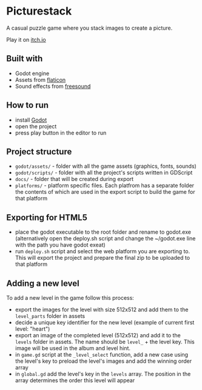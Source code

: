 # Picturestack
A casual puzzle game where you stack images to create a picture.

Play it on [itch.io](https://ffviikh.itch.io/picturestack)

## Built with
- Godot engine
- Assets from [flaticon](https://www.flaticon.com/)
- Sound effects from [freesound](https://www.freesound.org/)

## How to run
- install [Godot](https://godotengine.org/download)
- open the project
- press play button in the editor to run

## Project structure
- `godot/assets/` - folder with all the game assets (graphics, fonts, sounds)
- `godot/scripts/` - folder with all the project's scripts written in GDScript
- `docs/` - folder that will be created during export
- `platforms/` - platform specific files. Each platfrom has a separate folder the contents of which are used in the export script to build the game for that platform

## Exporting for HTML5
- place the godot executable to the root folder and rename to godot.exe (alternatively open the deploy.sh script and change the ~/godot.exe line with the path you have godot exeat)
- run `deploy.sh` script and select the web platform you are exporting to. This will export the project and prepare the final zip to be uploaded to that platform

## Adding a new level
To add a new level in the game follow this process:
- export the images for the level with size 512x512 and add them to the `level_parts` folder in assets
- decide a unique key identifier for the new level (example of current first level: "heart")
- export an image of the completed level (512x512) and add it to the `levels` folder in assets. The name should be `level_` + the level key. This image will be used in the album and level hint.
- in `game.gd` script at the `_level_select` function, add a new case using the level's key to preload the level's images and add the winning order array
- in `global.gd` add the level's key in the `levels` array. The position in the array determines the order this level will appear